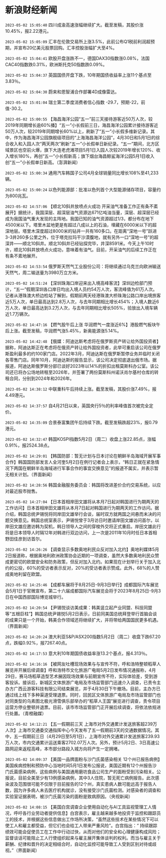 # 新浪财经新闻
`2023-05-02 15:05:40`   四川成渝高速涨幅继续扩大。截至发稿，其股价涨10.45%，报2.22港元。

`2023-05-02 15:05:09` 汇丰在伦敦交易所上涨3.5%，此前公布Q1税前利润超预期，并宣布20亿美元股票回购。汇丰控股涨幅扩大至4%。

`2023-05-02 15:04:41`   欧股开盘涨跌不一，德国DAX30指数涨0.08%，法国CAC40指数跌0.31%，欧洲斯托克50指数跌0.09%。

`2023-05-02 15:04:37` 英国国债开盘下跌，10年期国债收益率上涨11个基点至3.83％。

`2023-05-02 15:04:30` 蔚来和恩智浦合作部署4D成像雷达。

`2023-05-02 15:01:04` 瑞士第二季度消费者信心指数 -29.7，预期-22，前值-30.2。

`2023-05-02 15:00:55` 【海昌海洋公园“五一”前三天接待游客近50万人次，较2019年同期增长逾60%播】“五一”小长假前三日，海昌海洋公园累计接待游客近50万人次，较2019年同期增长60%以上，刷新了“五一”小长假多维新记录。其中，作为海昌海洋公园旗舰级项目的“上海海昌海洋公园”，4月30日和5月1日的综合收入和入园人次“两天两次”刷新“五一”小长假单日新纪录。“五一”期间，北方区域景区也空前火爆，旗下大连老虎滩项目5月1日入园人次较2019年增长120%、收入增长180%，再创“五一”小长假新高；旗下烟台海昌鲸鲨海洋公园5月1日收入创“五一”小长假单日新高。（澎湃新闻）

`2023-05-02 15:00:34` 通用汽车韩国子公司4月全球销量同比增长108%至41,233辆。

`2023-05-02 15:00:24` 以色列能源部：批准以色列首个大型能源储存项目，容量约为800兆瓦。

`2023-05-02 14:57:06`   【顺北10斜井放喷点火成功 开采油气准备工作正有条不紊展开】据统计，我国深层、超深层油气资源达671亿吨油当量，深层、超深层已经成为我国油气重大发现的主阵地。我国已知的油气资源超过1/3，都分布在地下4500米以下。塔里木盆地更是有超过八成以上的石油，埋藏在6000米以下的超深地层。塔里木深度超过8000米的钻井一共有160多口。在距离“深地一号”跃进3-3井260多公里之外，位于塔克拉玛干沙漠腹地，就有另外一口“深地一号”的超深井——顺北10斜井。顺北10斜井已经钻探完毕，井深8591米。今天上午10时许，顺北10斜井放喷点火成功，意味着有油气。目前，开采油气的后续工作正在有条不紊地展开。

`2023-05-02 14:53:54` 俄罗斯天然气工业股份公司：将继续通过乌克兰向欧洲输送天然气，周二输送量为3980万立方米。

`2023-05-02 14:51:24`   【深圳珠海口岸迎来出入境高峰客流】深圳边检部门预计，“五一”假期深圳各口岸日均出入境人员约54万人次，客流峰值为61万人次。记者从港珠澳大桥边检站了解到，假期前两天经港珠澳大桥珠海公路口岸出境旅客近5万人次，单日最高达到2.8万人次，与去年同期相比增长454%；入境人数近6万人次，单日最高达到3.2万人次，与去年同期相比增长505%，验放出入境车辆近1.7万辆次。

`2023-05-02 14:47:16`   【燃气股午后上涨 华润燃气一度涨近6%】港股燃气板块午后上涨。截至发稿，华润燃气涨5.45%，新奥能源涨5.14%。

`2023-05-02 14:42:48`   【俄媒：阿迪达斯考虑将在俄罗斯资产转让给外国投资者】据称，阿迪达斯正在考虑将在俄资产转让给外国投资者，此举可重启该公司在俄罗斯盈利最多的约100家门店。2022年3月，阿迪达斯在俄罗斯暂停业务并临时关闭各零售门店。同年10月，阿迪达斯的报告显示，该公司决定彻底退出俄市场。据报道，阿迪达斯俄罗斯分部已谈好2023年以14%的折扣出租莫斯科办公室。该公司还已将办公场地转租至2026年，并签署了两份莫斯科州诺沃肖尔基村仓库的转租合同，分别到2024年和2026年。

`2023-05-02 14:38:12`   中联重科午后持续上涨。截至发稿，其股价涨7.49%，报4.49港元。

`2023-05-02 14:37:57` 自4月21日以来，英国央行5％的利率峰值首次被完全定价。

`2023-05-02 14:35:09`   合景泰富集团午后持续下跌。截至发稿跌超23%，报0.79港元。

`2023-05-02 14:32:47` 韩国KOSPI指数5月2日（周二）收盘上涨22.85点，涨幅0.91%，报2524.38点。

`2023-05-02 14:29:01` 【韩国防部：暂无计划与日本讨论在朝鲜半岛海域开展军事合作】韩国国防部发言人全河奎5月2日在例行记者会上表示，“韩日正就在紧急情况下两国在朝鲜半岛海域进行军事合作的事宜交换意见”的报道不属实，并表示暂无相关计划。（界面新闻）

`2023-05-02 14:28:56` 韩国金融服务委员会：韩国将改进差价合约交易系统，以应对最近股市抛售。

`2023-05-02 14:27:04` 【日本首相岸田文雄将从本月7日起对韩国进行为期两天的工作访问】日本首相岸田文雄将从本月7日起对韩国进行为期两天的工作访问。据介绍，韩国总统尹锡悦将同岸田文雄举行会谈，届时双方就两国之间悬而未决的问题交换意见。韩国总统室表示，尹锡悦曾于3月访日时邀请岸田文雄访问首尔，以岸田文雄应邀访韩为契机，韩日领导人之间的穿梭外交将正式重启。岸田文雄此行将是日本领导人时隔12年对韩进行双边访问，上一次是2011年10月时任日本首相野田佳彦到访首尔。

`2023-05-02 14:26:26` 【调查显示多数奥地利民众反对加入北约】奥地利媒体5月2日报道称，根据奥地利欧洲政策协会近期的一项调查，虽然大多数奥地利民众赞成更密切的欧盟安全和防务政策，但反对加入北约。如果现在计划举行关于加入北约的公投，60%的受访者表示反对，20%的受访者表示赞成。此外，68%的人赞成奥地利留在欧盟。

`2023-05-02 14:25:46`   【成都车展将于8月25日-9月3日举行】成都国际汽车展览会5月1日于官微宣布，第二十六届成都国际汽车展览会将于2023年8月25日-9月3日在中国西部国际博览城举行。

`2023-05-02 14:20:54` 【尹锡悦谈访美成果：韩美竖立起产业同盟、科技同盟等“五根巨柱”】韩国总统尹锡悦5月2日表示，日前同美国总统拜登举行首脑会谈的成果只是一个开始，韩美合作领域还将继续扩大，并将带给两国国民更多机遇。（界面新闻）

`2023-05-02 14:20:24` 澳大利亚S&P/ASX200指数5月2日（周二）收盘下跌67.20点，跌幅0.92%，报7267.40点。

`2023-05-02 14:17:53` 意大利10年期国债收益率涨13.2个基点，报4.313％。

`2023-05-02 14:16:16` 【被网友吐槽现场效果与与宣传不符，呼和浩特整顿稻草人展览并开展后续调查】呼和浩特市文化旅游广电局5月2日发布情况通报称，4月29日，赛马场稻草造型艺术展因现场效果与前期宣传不符，实际体验差，受到游客投诉。接诉后，新城区文体旅游广电局及市场监管部门迅速介入调查，已责令主办方广西云游客科技有限公司结束展览，并于4月30日下午撤场。目前，主办方已通过线上线下多种渠道受理退票。同时，回民区文体旅游广电局及市场监管部门也对同类型的乌素图北极光滑雪俱乐部举办的“稻草人王国”展览进行调查，责令项目运营方停业整顿并退票。目前，该市市场监管部门正开展后续调查，将依法依规进行处置。（青橙融媒）

`2023-05-02 14:12:21` 【五一假期前三天 上海市对外交通累计发送旅客超239万人次】上海市交通委交通指挥中心今天发布了五一假期前3天的交通数据情况。其中，五一假期前三日（4月29日至5月1日），上海市对外交通累计发送旅客239.93万人次，市内交通累计运送乘客2702.07万人次。另外，预计5月2日、3日高速公路网迎来返程高峰，本市部分路段入城方向将产生一定拥堵。

`2023-05-02 14:09:37` 【美国一品牌面粉与沙门氏菌感染相关 12个州已报告病例】美国疾病控制和预防中心当地时间5月1日发布公报说，美国近期有12个州报告沙门氏菌感染病例，这些病例与美国通用磨坊食品公司生产的面粉受到污染相关。公报说，目前全美至少有13例感染病例，其中3人住院，暂无死亡病例报告。此次感染波及范围很可能不仅限于目前报告的12个州，真实患病人数可能远高于报告人数，因为许多病人未去医疗机构就诊，没有接受沙门氏菌检测。对感染者的调查和实验室证据表明，被沙门氏菌污染的面粉是致病原因。（央视新闻）

`2023-05-02 14:08:15` 【美国白宫调查企业使用自动化与AI工具监视管理工人情况，呼吁各行业劳动者提供信息】白宫表示，雇主越来越多地投资于监控和跟踪员工的技术，并根据这些信息做出工作场所决策，“虽然这些技术在某些情况下可以使工人和雇主都受益，但它们也会给工人带来严重风险”。白宫指出：“ 持续跟踪绩效可能会促使员工在工作中行动过快，从而对他们的安全和心理健康构成风险；监督谈话可能阻止工人行使组织起来与雇主展开集体谈判的权利。而当与雇主关于薪酬、纪律和晋升的决定相结合时，自动化监控可能导致工人受到区别对待或歧视。”（界面新闻）

